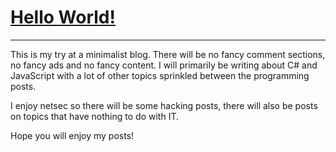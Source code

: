 # [Hello World!](--href--)


***

This is my try at a minimalist blog. There will be no fancy comment sections, no fancy ads and no fancy
content. I will primarily be writing about C# and JavaScript with a lot of other topics sprinkled between 
the programming posts. 

I enjoy netsec so there will be some hacking posts, there will also be posts on topics that have nothing to do with IT.

Hope you will enjoy my posts!
